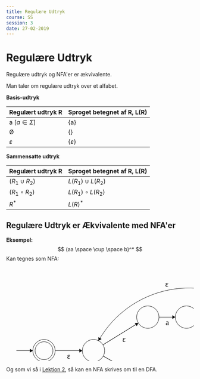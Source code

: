 ```yaml
---
title: Regulære Udtryk
course: SS
session: 3
date: 27-02-2019
---
```


# Regulære Udtryk

Regulære udtryk og NFA'er er ækvivalente.

Man taler om regulære udtryk over et alfabet.



**Basis-udtryk**

| Regulært udtryk R | Sproget betegnet af R, L(R) |
| ----------------- | --------------------------- |
| a $[a\in \Sigma]$ | {a}                         |
| Ø                 | {}                          |
| $\varepsilon$     | {$\varepsilon$}             |

**Sammensatte udtryk**

| Regulært udtryk R | Sproget betegnet af R, L(R) |
| ----------------- | --------------------------- |
| $(R_1\cup R_2)$   | $L(R_1) \cup L(R_2)$        |
| $(R_1 \circ R_2)$ | $L(R_1) \circ L(R_2)$       |
| $R^*$             | $L(R)^*$                    |



## Regulære Udtryk er Ækvivalente med NFA'er

**Eksempel:**
$$
(aa \space \cup \space b)^*
$$
Kan tegnes som NFA:

<svg width="800" height="400" version="1.1" xmlns="http://www.w3.org/2000/svg">
	<ellipse stroke="black" stroke-width="1" fill="none" cx="101.5" cy="224.5" rx="30" ry="30"/>
	<ellipse stroke="black" stroke-width="1" fill="none" cx="101.5" cy="224.5" rx="24" ry="24"/>
	<ellipse stroke="black" stroke-width="1" fill="none" cx="234.5" cy="224.5" rx="30" ry="30"/>
	<ellipse stroke="black" stroke-width="1" fill="none" cx="380.5" cy="134.5" rx="30" ry="30"/>
	<ellipse stroke="black" stroke-width="1" fill="none" cx="380.5" cy="305.5" rx="30" ry="30"/>
	<ellipse stroke="black" stroke-width="1" fill="none" cx="484.5" cy="134.5" rx="30" ry="30"/>
	<ellipse stroke="black" stroke-width="1" fill="none" cx="586.5" cy="134.5" rx="30" ry="30"/>
	<ellipse stroke="black" stroke-width="1" fill="none" cx="685.5" cy="134.5" rx="30" ry="30"/>
	<ellipse stroke="black" stroke-width="1" fill="none" cx="685.5" cy="134.5" rx="24" ry="24"/>
	<ellipse stroke="black" stroke-width="1" fill="none" cx="484.5" cy="305.5" rx="30" ry="30"/>
	<ellipse stroke="black" stroke-width="1" fill="none" cx="484.5" cy="305.5" rx="24" ry="24"/>
	<polygon stroke="black" stroke-width="1" points="27.5,224.5 71.5,224.5"/>
	<polygon fill="black" stroke-width="1" points="71.5,224.5 63.5,219.5 63.5,229.5"/>
	<polygon stroke="black" stroke-width="1" points="131.5,224.5 204.5,224.5"/>
	<polygon fill="black" stroke-width="1" points="204.5,224.5 196.5,219.5 196.5,229.5"/>
	<text x="163.5" y="245.5" font-family="Times New Roman" font-size="20">&#949;</text>
	<polygon stroke="black" stroke-width="1" points="260.038,208.758 354.962,150.242"/>
	<polygon fill="black" stroke-width="1" points="354.962,150.242 345.528,150.184 350.776,158.697"/>
	<text x="312.5" y="200.5" font-family="Times New Roman" font-size="20">&#949;</text>
	<polygon stroke="black" stroke-width="1" points="260.733,239.054 354.267,290.946"/>
	<polygon fill="black" stroke-width="1" points="354.267,290.946 349.697,282.693 344.846,291.437"/>
	<text x="294.5" y="286.5" font-family="Times New Roman" font-size="20">&#949;</text>
	<polygon stroke="black" stroke-width="1" points="410.5,134.5 454.5,134.5"/>
	<polygon fill="black" stroke-width="1" points="454.5,134.5 446.5,129.5 446.5,139.5"/>
	<text x="428.5" y="155.5" font-family="Times New Roman" font-size="20">a</text>
	<polygon stroke="black" stroke-width="1" points="514.5,134.5 556.5,134.5"/>
	<polygon fill="black" stroke-width="1" points="556.5,134.5 548.5,129.5 548.5,139.5"/>
	<text x="531.5" y="155.5" font-family="Times New Roman" font-size="20">&#949;</text>
	<polygon stroke="black" stroke-width="1" points="616.5,134.5 655.5,134.5"/>
	<polygon fill="black" stroke-width="1" points="655.5,134.5 647.5,129.5 647.5,139.5"/>
	<text x="631.5" y="155.5" font-family="Times New Roman" font-size="20">a</text>
	<path stroke="black" stroke-width="1" fill="none" d="M 247.955,197.703 A 280.306,280.306 0 0 1 662.79,114.92"/>
	<polygon fill="black" stroke-width="1" points="247.955,197.703 256.264,193.235 247.58,188.276"/>
	<text x="427.5" y="52.5" font-family="Times New Roman" font-size="20">&#949;</text>
	<polygon stroke="black" stroke-width="1" points="410.5,305.5 454.5,305.5"/>
	<polygon fill="black" stroke-width="1" points="454.5,305.5 446.5,300.5 446.5,310.5"/>
	<text x="427.5" y="326.5" font-family="Times New Roman" font-size="20">b</text>
	<path stroke="black" stroke-width="1" fill="none" d="M 463.658,326.998 A 139.843,139.843 0 0 1 238.775,254.136"/>
	<polygon fill="black" stroke-width="1" points="238.775,254.136 235.914,263.126 245.602,260.647"/>
	<text x="318.5" y="373.5" font-family="Times New Roman" font-size="20">&#949;</text>
</svg>

Og som vi så i [Lektion 2](../SS/2-nondertiminstiske-endelige-automater.md#kvivalens-mellem-dfa-og-nfa), så kan en NFA skrives om til en DFA.

